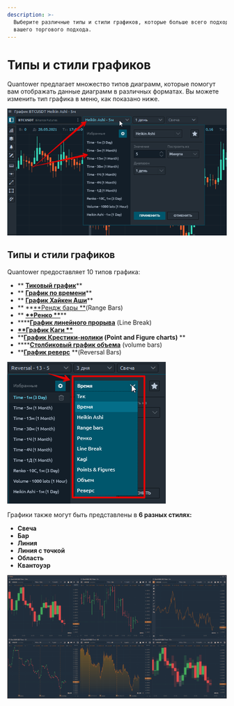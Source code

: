 ```yaml
---
description: >-
  Выберите различные типы и стили графиков, которые больше всего подходят для
  вашего торгового подхода.
---
```


# Типы и стили графиков

Quantower предлагает множество типов диаграмм, которые помогут вам отображать данные диаграмм в различных форматах. Вы можете изменить тип графика в меню, как показано ниже.

![](../../../.gitbook/assets/menyu-grafika-quantower.png)

## Типы и стили графиков

Quantower предоставляет 10 типов графика:

* ** **[**Тиковый график**](https://app.gitbook.com/@quantower/s/quantower-ru/\~/drafts/-ManNs1UdDo\_jqCBCJUa/analytics-panels/chart/chart-types/tick-chart)****
* ** **[**График по времени**](https://help.quantower.com/analytics-panels/chart/chart-types/time-aggregation)****
* ** **[**График Хайкен Аши**](https://help.quantower.com/analytics-panels/chart/chart-types/heiken-ashi)****
* ** **[**Рендж бары **](https://help.quantower.com/analytics-panels/chart/chart-types/range-bars)(Range Bars)
* ** **[**Ренко **](https://help.quantower.com/analytics-panels/chart/chart-types/renko)****
* ****[**График линейного прорыва**](https://help.quantower.com/analytics-panels/chart/chart-types/line-break) (Line Break)
* ****[**График Каги **](https://help.quantower.com/analytics-panels/chart/chart-types/kagi)****
* ****[**График Крестики-нолики**](https://help.quantower.com/analytics-panels/chart/chart-types/points-and-figures) (Point and Figure charts)** **
* ****[**Столбиковый график объема**](https://app.gitbook.com/@quantower/s/quantower-ru/\~/drafts/-Mb1nY6tTQju6DlBSkFL/analytics-panels/chart/chart-types/volume-bars) (volume bars)
* ****[**График реверс**](https://app.gitbook.com/@quantower/s/quantower-ru/\~/drafts/-ManNs1UdDo\_jqCBCJUa/analytics-panels/chart/chart-types/reversal-bars)** **(Reversal Bars)

![](../../../.gitbook/assets/10-tipov-grafikov-quantower.png)

Графики также могут быть представлены в **6 разных стилях:**

* **Свеча**
* **Бар**
* **Линия**
* **Линия с точкой**
* **Область**
* **Квантоуэр**

![](../../../.gitbook/assets/chart-styles.png)



